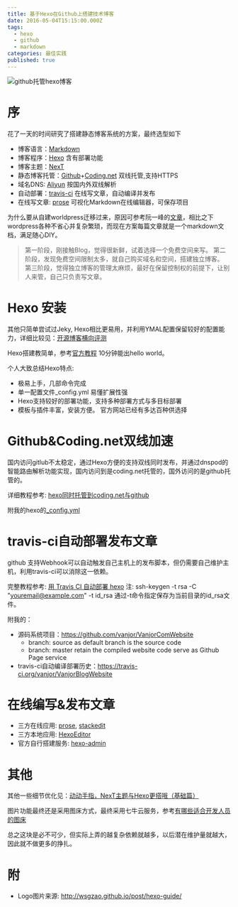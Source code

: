 ```yaml
---
title: 基于Hexo在Github上搭建技术博客
date: 2016-05-04T15:15:00.000Z
tags:
  - hexo
  - github
  - markdown
categories: 最佳实践
published: true
---
```

![github托管hexo博客](http://i.v2ex.co/5bb7J7NT.png)
# 序
花了一天的时间研究了搭建静态博客系统的方案，最终选型如下
* 博客语言：[Markdown](http://wowubuntu.com/markdown/)
* 博客程序：[Hexo](https://hexo.io/) 含有部署功能
* 博客主题：[NexT](http://theme-next.iissnan.com/)
* 静态博客托管：[Github](https://github.com/)+[Coding.net](https://coding.net/) 双线托管,支持HTTPS
* 域名DNS: [Aliyun](https://www.aliyun.cn/) 按国内外双线解析
* 自动部署：[travis-ci](https://travis-ci.org) 在线写文章，自动编译并发布
* 在线写文章: [prose](https://prose.io/)  可视化Markdown在线编辑器，可保存项目
<!--more-->

为什么要从自建worldpress迁移过来，原因可参考阮一峰的[文章](http://www.ruanyifeng.com/blog/2012/08/blogging_with_jekyll.html)，相比之下wordpress各种不省心并复杂繁琐，而现在方案每篇文章就是一个markdown文档，满足随心DIY。

> 第一阶段，刚接触Blog，觉得很新鲜，试着选择一个免费空间来写。
第二阶段，发现免费空间限制太多，就自己购买域名和空间，搭建独立博客。
第三阶段，觉得独立博客的管理太麻烦，最好在保留控制权的前提下，让别人来管，自己只负责写文章。

# Hexo 安装

其他只简单尝试过Jeky,  Hexo相比更易用，并利用YMAL配置保留较好的配置能力，详细比较见：[开源博客横向评测](https://www.zhihu.com/question/21981094)

Hexo搭建教简单，参考[官方教程](https://hexo.io/docs/setup.html) 10分钟能出hello world。

个人大致总结Hexo特点:

* 极易上手，几部命令完成
* 单一配置文件_config.yml 易懂扩展性强
* Hexo支持较好的部署功能，支持多种部署方式与多目标部署
* 模板与插件丰富，安装方便。 官方网站已经有多达百种供选择

# Github&Coding.net双线加速

国内访问gitlub不太稳定，通过Hexo方便的支持双线同时发布，并通过dnspod的智能路由解析功能实现，国内访问到是coding.net托管的，国外访问的是github托管的。

详细教程参考: [hexo同时托管到coding.net与github](https://segmentfault.com/a/1190000004548638)

附我的hexo的[_config.yml](https://github.com/vanjor/VanjorBlogWebsite/blob/source/_config.yml)

# travis-ci自动部署发布文章

github 支持Webhook可以自动触发自己主机上的发布脚本，但仍需要自己维护主机，利用travis-ci可以消除这一依赖。

完整教程参考: [用 Travis CI 自动部署 hexo](http://blog.acwong.org/2016/03/20/auto-deploy-hexo-with-travis-CI/)
注: ssh-keygen -t rsa -C "youremail@example.com" -t id_rsa 通过-t命令指定保存为当前目录的id_rsa文件。

附我的：   
* 源码系统项目：https://github.com/vanjor/VanjorComWebsite
  * branch: source as default branch is the source code
  * branch: master retain the compiled website code serve as Github Page service
* travis-ci自动编译部署历史：https://travis-ci.org/vanjor/VanjorBlogWebsite

# 在线编写&发布文章
* 三方在线应用: [prose](https://prose.io), [stackedit](https://stackedit.io)
* 三方本地应用: [HexoEditor](https://github.com/zhuzhuyule/HexoEditor)
* 官方自行搭建服务: [hexo-admin](https://github.com/jaredly/hexo-admin)


# 其他

其他一些细节优化见：[动动手指，NexT主题与Hexo更搭哦（基础篇）](http://www.arao.me/2015/hexo-next-theme-optimize-base/)

图片功能最终还是采用图床方式，最终采用七牛云服务，参考[有哪些适合开发人员的图床](https://www.zhihu.com/question/21349585)

总之这块是必不可少，但实际上弄的越复杂依赖就越多，以后潜在维护量就越大，因此就不做更多的挣扎。


# 附

* Logo图片来源: http://wsgzao.github.io/post/hexo-guide/
